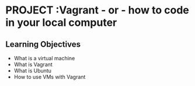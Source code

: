 # PROJECT :Vagrant - or - how to code in your local computer

## Learning Objectives

* What is a virtual machine
* What is Vagrant
* What is Ubuntu
* How to use VMs with Vagrant
